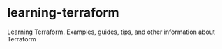 # learning-terraform
Learning Terraform. Examples, guides, tips, and other information about Terraform

